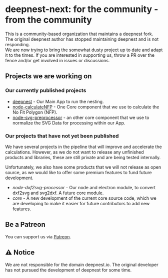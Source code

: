 # deepnest-next: for the community - from the community

This is a community-based organization that maintains a deepnest fork.<br>
The original deepnest author has stopped maintaining deepnest and is not responding.<br>
We are now trying to bring the somewhat dusty project up to date and adapt it to the times.
If you are interested in supporting us, throw a PR over the fence and/or get involved in issues or discussions.

## Projects we are working on

### Our currently published projects
- [deepnest](https://github.com/deepnest-next/deepnest) - Our Main App to run the nesting.
- [node-calculateNFP](https://github.com/deepnest-next/node-calculateNFP) - One Core component that we use to calculate the No Fit Polygon (NFP).
- [node-svg-preprocessor](https://github.com/deepnest-next/node-svg-preprocessor) - an other core component that we use to normalize the SVG Data for processing within our App.

### Our projects that have not yet been published

We have several projects in the pipeline that will improve and accelerate the calculations. However, as we do not want to release any unfinished products and libraries, these are still private and are being tested internally.

Unfortunately, we also have some products that we will not release as open source, as we would like to offer some premium features to fund future development.

- *node-dxf2svg-processor* - Our node and electron module, to convert dxf2svg and svg2dxf. A future core module.
- *core* - A new development of the current core source code, which we are developing to make it easier for future contributors to add new features.


## Be a Patreon

You can support us via [Patreon](https://patreon.com/deepnest_next?utm_medium=unknown&utm_source=join_link&utm_campaign=creatorshare_creator&utm_content=copyLink).

## ⚠️ Notice

We are not responsible for the domain deepnest.io. The original developer has not pursued the development of deepnest for some time.
<!--


**Here are some ideas to get you started:**


🙋‍♀️ A short introduction - what is your organization all about?
🌈 Contribution guidelines - how can the community get involved?
👩‍💻 Useful resources - where can the community find your docs? Is there anything else the community should know?
🍿 Fun facts - what does your team eat for breakfast?
🧙 Remember, you can do mighty things with the power of [Markdown](https://docs.github.com/github/writing-on-github/getting-started-with-writing-and-formatting-on-github/basic-writing-and-formatting-syntax)
-->

